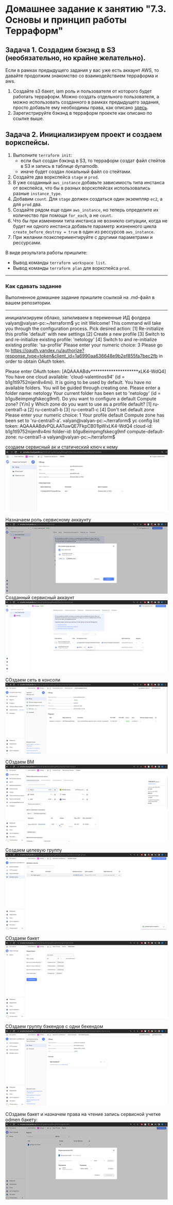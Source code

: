 # Домашнее задание к занятию "7.3. Основы и принцип работы Терраформ"

## Задача 1. Создадим бэкэнд в S3 (необязательно, но крайне желательно).

Если в рамках предыдущего задания у вас уже есть аккаунт AWS, то давайте продолжим знакомство со взаимодействием
терраформа и aws. 

1. Создайте s3 бакет, iam роль и пользователя от которого будет работать терраформ. Можно создать отдельного пользователя,
а можно использовать созданного в рамках предыдущего задания, просто добавьте ему необходимы права, как описано 
[здесь](https://www.terraform.io/docs/backends/types/s3.html).
1. Зарегистрируйте бэкэнд в терраформ проекте как описано по ссылке выше. 


## Задача 2. Инициализируем проект и создаем воркспейсы. 

1. Выполните `terraform init`:
    * если был создан бэкэнд в S3, то терраформ создат файл стейтов в S3 и запись в таблице 
dynamodb.
    * иначе будет создан локальный файл со стейтами.  
1. Создайте два воркспейса `stage` и `prod`.
1. В уже созданный `aws_instance` добавьте зависимость типа инстанса от вокспейса, что бы в разных ворскспейсах 
использовались разные `instance_type`.
1. Добавим `count`. Для `stage` должен создаться один экземпляр `ec2`, а для `prod` два. 
1. Создайте рядом еще один `aws_instance`, но теперь определите их количество при помощи `for_each`, а не `count`.
1. Что бы при изменении типа инстанса не возникло ситуации, когда не будет ни одного инстанса добавьте параметр
жизненного цикла `create_before_destroy = true` в один из рессурсов `aws_instance`.
1. При желании поэкспериментируйте с другими параметрами и рессурсами.

В виде результата работы пришлите:
* Вывод команды `terraform workspace list`.
* Вывод команды `terraform plan` для воркспейса `prod`.  

---

### Как cдавать задание

Выполненное домашнее задание пришлите ссылкой на .md-файл в вашем репозитории.

---
инициализируем облако, запиливаем в переменные ИД фолдера
valyan@valyan-pc:~/terraform$ yc init
Welcome! This command will take you through the configuration process.
Pick desired action:
 [1] Re-initialize this profile 'default' with new settings 
 [2] Create a new profile
 [3] Switch to and re-initialize existing profile: 'netology'
 [4] Switch to and re-initialize existing profile: 'sa-profile'
Please enter your numeric choice: 3
Please go to https://oauth.yandex.ru/authorize?response_type=token&client_id=1a6990aa636648e9b2ef855fa7bec2fb in order to obtain OAuth token.

Please enter OAuth token: [AQAAAABdv*********************xLK4-WdQ4] 
You have one cloud available: 'cloud-valentinos94' (id = b1g1tl9752nijen8v4mi). It is going to be used by default.
You have no available folders. You will be guided through creating one.
Please enter a folder name: netology
Your current folder has been set to 'netology' (id = b1gu8eimpmgfskecg9mf).
Do you want to configure a default Compute zone? [Y/n] y
Which zone do you want to use as a profile default?
 [1] ru-central1-a
 [2] ru-central1-b
 [3] ru-central1-c
 [4] Don't set default zone
Please enter your numeric choice: 1
Your profile default Compute zone has been set to 'ru-central1-a'.
valyan@valyan-pc:~/terraform$ yc config list
token: AQAAAABdvPQLAATuwQE7FkpCB01lpWxLK4-WdQ4
cloud-id: b1g1tl9752nijen8v4mi
folder-id: b1gu8eimpmgfskecg9mf
compute-default-zone: ru-central1-a
valyan@valyan-pc:~/terraform$ 

создаем сервисный ак и статический ключ к нему
![img.png](img.png)

Назначаем роль сервисному аккаунту
![img_1.png](img_1.png)
Созданный сервисный аккаунт
![img_2.png](img_2.png)

СОздаем сеть в консоли
![img_3.png](img_3.png)


СОздаем ВМ
![img_4.png](img_4.png)


Создаем целевую группу
![img_5.png](img_5.png)

СОздаем бакет
![img_6.png](img_6.png)

СОздаем группу бэкендов с одни бекендом
![img_7.png](img_7.png)

СОздаем бакет и назначем права на чтение запись сервисной учетке odmen бакету:
![img_8.png](img_8.png)

